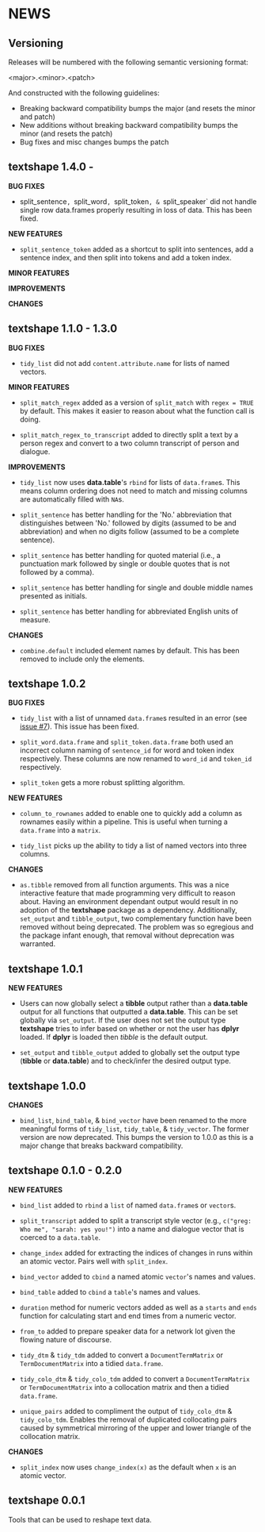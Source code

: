 NEWS
====

Versioning
----------

Releases will be numbered with the following semantic versioning format:

&lt;major&gt;.&lt;minor&gt;.&lt;patch&gt;

And constructed with the following guidelines:

* Breaking backward compatibility bumps the major (and resets the minor
  and patch)
* New additions without breaking backward compatibility bumps the minor
  (and resets the patch)
* Bug fixes and misc changes bumps the patch


textshape 1.4.0 -
----------------------------------------------------------------

**BUG FIXES**

* split_sentence`, `split_word`, `split_token`, & `split_speaker` did not handle
  single row data.frames properly resulting in loss of data.  This has been fixed.

**NEW FEATURES**
* `split_sentence_token` added as a shortcut to split into sentences, add a
  sentence index, and then split into tokens and add a token index.

**MINOR FEATURES**

**IMPROVEMENTS**

**CHANGES**



textshape 1.1.0 - 1.3.0
----------------------------------------------------------------

**BUG FIXES**

* `tidy_list` did not add `content.attribute.name` for lists of named vectors.


**MINOR FEATURES**

* `split_match_regex` added as a version of `split_match` with `regex = TRUE` by
  default.  This makes it easier to reason about what the function call is doing.

* `split_match_regex_to_transcript` added to directly split a text by a person
  regex and convert to a two column transcript of person and dialogue.


**IMPROVEMENTS**

* `tidy_list` now uses **data.table**'s `rbind` for lists of `data.frame`s.
  This means column ordering does not need to match and missing columns are
  automatically filled with `NA`s.

* `split_sentence` has better handling for the 'No.' abbreviation that
  distinguishes between 'No.' followed by digits (assumed to be and abbreviation)
  and when no digits follow (assumed to be a complete sentence).

* `split_sentence` has better handling for quoted material (i.e., a punctuation
  mark followed by single or double quotes that is not followed by a comma).

* `split_sentence` has better handling for single and double middle names
  presented as initials.

* `split_sentence` has better handling for abbreviated English units of measure.

**CHANGES**

* `combine.default` included element names by default.  This has been removed to
  include only the elements.


textshape 1.0.2
----------------------------------------------------------------

**BUG FIXES**

* `tidy_list` with a list of unnamed `data.frame`s resulted in an error (see
  <a href="https://github.com/trinker/textshape/issues/7">issue #7</a>).  This issue has been fixed.

* `split_word.data.frame` and `split_token.data.frame` both used an incorrect
  column naming of `sentence_id` for word and token index respectively.  These
  columns are now renamed to `word_id` and `token_id` respectively.

* `split_token` gets a more robust splitting algorithm.

**NEW FEATURES**

* `column_to_rownames` added to enable one to quickly add a column as rownames
  easily within a pipeline.  This is useful when turning a `data.frame` into a
  `matrix`.

* `tidy_list` picks up the ability to tidy a list of named vectors into three
  columns.

**CHANGES**

* `as.tibble` removed from all function arguments.  This was a nice interactive
  feature that made programming very difficult to reason about.  Having an
  environment dependant output would result in no adoption of the **textshape**
  package as a dependency.  Additionally, `set_output` and `tibble_output`,
  two complementary function have been removed without being deprecated.  The
  problem was so egregious and the package infant enough, that removal without
  deprecation was warranted.



textshape 1.0.1
----------------------------------------------------------------


**NEW FEATURES**

* Users can now globally select a **tibble** output rather than a **data.table**
  output for all functions that outputted a **data.table**.  This can be set
  globally via `set_output`.  If the user does not set the output type
  **textshape** tries to infer based on whether or not the user has **dplyr**
  loaded.  If **dplyr** is loaded then *tibble* is the default output.

* `set_output` and `tibble_output` added to globally set the output type
  (**tibble** or **data.table**) and to check/infer the desired output type.


textshape 1.0.0
----------------------------------------------------------------

**CHANGES**

* `bind_list`, `bind_table`, & `bind_vector` have been renamed to the more
  meaningful forms of `tidy_list`, `tidy_table`, & `tidy_vector`.  The former
  version are now deprecated.  This bumps the version to 1.0.0 as this is a
  major change that breaks backward compatibility.



textshape 0.1.0 - 0.2.0
----------------------------------------------------------------

**NEW FEATURES**

* `bind_list` added to `rbind` a `list` of named `data.frame`s or `vector`s.

* `split_transcript` added to split a transcript style vector (e.g.,
  `c("greg: Who me", "sarah: yes you!")` into a name and dialogue vector that is
  coerced to a `data.table`.

* `change_index` added  for extracting the indices of changes in runs within an
  atomic vector.  Pairs well with `split_index`.

* `bind_vector` added to `cbind` a named atomic `vector`'s names and values.

* `bind_table` added to `cbind` a `table`'s names and values.

* `duration` method for numeric vectors added as well as a `starts` and `ends`
  function for calculating start and end times from a numeric vector.

* `from_to` added to prepare speaker data for a network lot given the flowing
  nature of discourse.

* `tidy_dtm` & `tidy_tdm` added to convert a `DocumentTermMatrix`
  or `TermDocumentMatrix` into a tidied `data.frame`.

* `tidy_colo_dtm` & `tidy_colo_tdm` added to convert a `DocumentTermMatrix`
  or `TermDocumentMatrix` into a collocation matrix and then a tidied `data.frame`.

* `unique_pairs` added to compliment the output of `tidy_colo_dtm` &
  `tidy_colo_tdm`.  Enables the removal of duplicated collocating pairs caused
  by symmetrical mirroring of the upper and lower triangle of the collocation
  matrix.

**CHANGES**

* `split_index` now uses `change_index(x)` as the default when `x` is an atomic
  vector.


textshape 0.0.1
----------------------------------------------------------------

Tools that can be used to reshape text data.